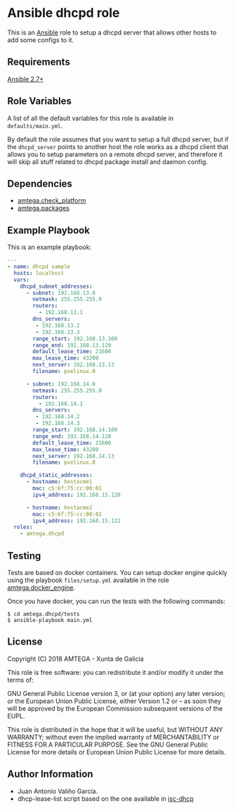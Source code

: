 # Ansible dhcpd role

This is an [Ansible](http://www.ansible.com) role to setup a dhcpd server that allows other hosts to add some configs to it.

## Requirements

[Ansible 2.7+](http://docs.ansible.com/ansible/latest/intro_installation.html)

## Role Variables

A list of all the default variables for this role is available in `defaults/main.yml`.

By default the role assumes that you want to setup a full dhcpd server, but if the `dhcpd_server` points to another host the role works as a dhcpd client that allows you to setup parameters on a remote dhcpd server, and therefore it will skip all stuff related to dhcpd package install and daemon config.

## Dependencies

- [amtega.check_platform](https://galaxy.ansible.com/amtega/check_platform)
- [amtega.packages](https://galaxy.ansible.com/amtega/packages)

## Example Playbook

This is an example playbook:

```yaml
---
- name: dhcpd sample
  hosts: localhost  
  vars:
    dhcpd_subnet_addresses:
      - subnet: 192.168.13.0
        netmask: 255.255.255.0
        routers:
          - 192.168.13.1
        dns_servers:
         - 192.168.13.2
         - 192.168.13.3
        range_start: 192.168.13.100
        range_end: 192.168.13.120
        default_lease_time: 21600
        max_lease_time: 43200
        next_server: 192.168.13.13
        filename: pxelinux.0

      - subnet: 192.168.14.0
        netmask: 255.255.255.0
        routers:
          - 192.168.14.1
        dns_servers:
         - 192.168.14.2
         - 192.168.14.3
        range_start: 192.168.14.100
        range_end: 192.168.14.120
        default_lease_time: 21600
        max_lease_time: 43200
        next_server: 192.168.14.13
        filename: pxelinux.0

    dhcpd_static_addresses:
      - hostname: hostacme1
        mac: c5:6f:75:cc:00:01
        ipv4_address: 192.168.15.120

      - hostname: hostacme2
        mac: c5:6f:75:cc:00:02
        ipv4_address: 192.168.15.121
  roles:
    - amtega.dhcpd
```

## Testing

Tests are based on docker containers. You can setup docker engine quickly using the playbook `files/setup.yml` available in the role [amtega.docker_engine](https://galaxy.ansible.com/amtega/docker_engine).

Once you have docker, you can run the tests with the following commands:

```shell
$ cd amtega.dhcpd/tests
$ ansible-playbook main.yml
```

## License

Copyright (C) 2018 AMTEGA - Xunta de Galicia

This role is free software: you can redistribute it and/or modify it under the terms of:

GNU General Public License version 3, or (at your option) any later version; or the European Union Public License, either Version 1.2 or – as soon they will be approved by the European Commission ­subsequent versions of the EUPL.

This role is distributed in the hope that it will be useful, but WITHOUT ANY WARRANTY; without even the implied warranty of MERCHANTABILITY or FITNESS FOR A PARTICULAR PURPOSE.  See the GNU General Public License for more details or European Union Public License for more details.

## Author Information

- Juan Antonio Valiño García.
- dhcp-lease-list script based on the one available in [isc-dhcp](https://sources.debian.org/src/isc-dhcp)
